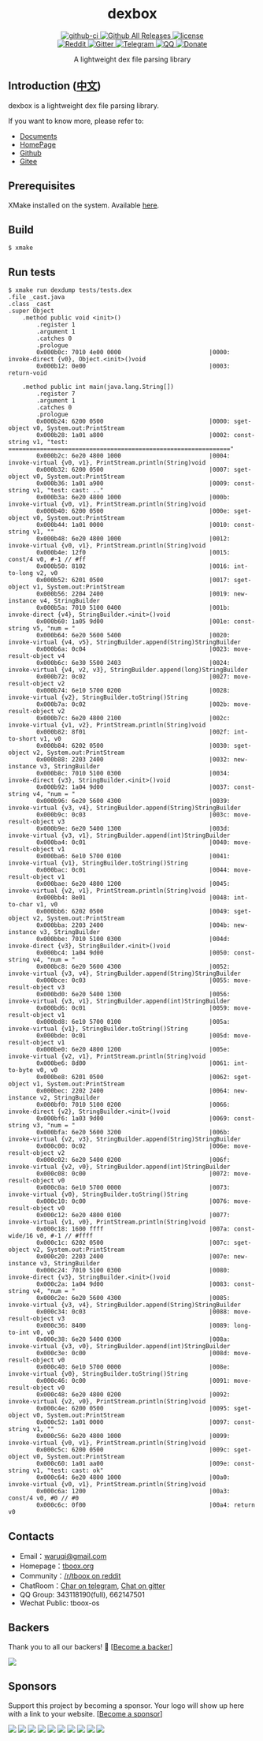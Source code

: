 <div align="center">
  <h1>dexbox</h1>

  <div>
    <a href="https://github.com/tboox/dexbox/actions?query=workflow%3Abuild">
      <img src="https://img.shields.io/github/workflow/status/tboox/dexbox/build/master.svg?style=flat-square" alt="github-ci" />
    </a>
    <a href="https://github.com/tboox/dexbox/releases">
      <img src="https://img.shields.io/github/release/tboox/dexbox.svg?style=flat-square" alt="Github All Releases" />
    </a>
    <a href="https://github.com/tboox/dexbox/blob/master/LICENSE.md">
      <img src="https://img.shields.io/github/license/tboox/dexbox.svg?colorB=f48041&style=flat-square" alt="license" />
    </a>
  </div>
  <div>
    <a href="https://www.reddit.com/r/tboox/">
      <img src="https://img.shields.io/badge/chat-on%20reddit-ff3f34.svg?style=flat-square" alt="Reddit" />
    </a>
    <a href="https://gitter.im/tboox/tboox?utm_source=badge&utm_medium=badge&utm_campaign=pr-badge&utm_content=badge">
      <img src="https://img.shields.io/gitter/room/tboox/tboox.svg?style=flat-square&colorB=96c312" alt="Gitter" />
    </a>
    <a href="https://t.me/tbooxorg">
      <img src="https://img.shields.io/badge/chat-on%20telegram-blue.svg?style=flat-square" alt="Telegram" />
    </a>
    <a href="https://jq.qq.com/?_wv=1027&k=5hpwWFv">
      <img src="https://img.shields.io/badge/chat-on%20QQ-ff69b4.svg?style=flat-square" alt="QQ" />
    </a>
    <a href="https://xmake.io/#/sponsor">
      <img src="https://img.shields.io/badge/donate-us-orange.svg?style=flat-square" alt="Donate" />
    </a>
  </div>

  <p>A lightweight dex file parsing library</p>
</div>

## Introduction ([中文](/README_zh.md))

dexbox is a lightweight dex file parsing library.

If you want to know more, please refer to:

* [Documents](https://xmake.io/#/home)
* [HomePage](https://xmake.io)
* [Github](https://github.com/tboox/dexbox)
* [Gitee](https://gitee.com/tboox/dexbox)

## Prerequisites

XMake installed on the system. Available [here](https://github.com/xmake-io/xmake).

## Build

```console
$ xmake
```

## Run tests

```console
$ xmake run dexdump tests/tests.dex
.file _cast.java
.class _cast
.super Object
    .method public void <init>()
        .register 1
        .argument 1
        .catches 0
        .prologue
        0x000b0c: 7010 4e00 0000                         |0000: invoke-direct {v0}, Object.<init>()void
        0x000b12: 0e00                                   |0003: return-void

    .method public int main(java.lang.String[])
        .register 7
        .argument 1
        .catches 0
        .prologue
        0x000b24: 6200 0500                              |0000: sget-object v0, System.out:PrintStream
        0x000b28: 1a01 a800                              |0002: const-string v1, "test: ==============================================================="
        0x000b2c: 6e20 4800 1000                         |0004: invoke-virtual {v0, v1}, PrintStream.println(String)void
        0x000b32: 6200 0500                              |0007: sget-object v0, System.out:PrintStream
        0x000b36: 1a01 a900                              |0009: const-string v1, "test: cast: .."
        0x000b3a: 6e20 4800 1000                         |000b: invoke-virtual {v0, v1}, PrintStream.println(String)void
        0x000b40: 6200 0500                              |000e: sget-object v0, System.out:PrintStream
        0x000b44: 1a01 0000                              |0010: const-string v1, ""
        0x000b48: 6e20 4800 1000                         |0012: invoke-virtual {v0, v1}, PrintStream.println(String)void
        0x000b4e: 12f0                                   |0015: const/4 v0, #-1 // #ff
        0x000b50: 8102                                   |0016: int-to-long v2, v0
        0x000b52: 6201 0500                              |0017: sget-object v1, System.out:PrintStream
        0x000b56: 2204 2400                              |0019: new-instance v4, StringBuilder
        0x000b5a: 7010 5100 0400                         |001b: invoke-direct {v4}, StringBuilder.<init>()void
        0x000b60: 1a05 9d00                              |001e: const-string v5, "num = "
        0x000b64: 6e20 5600 5400                         |0020: invoke-virtual {v4, v5}, StringBuilder.append(String)StringBuilder
        0x000b6a: 0c04                                   |0023: move-result-object v4
        0x000b6c: 6e30 5500 2403                         |0024: invoke-virtual {v4, v2, v3}, StringBuilder.append(long)StringBuilder
        0x000b72: 0c02                                   |0027: move-result-object v2
        0x000b74: 6e10 5700 0200                         |0028: invoke-virtual {v2}, StringBuilder.toString()String
        0x000b7a: 0c02                                   |002b: move-result-object v2
        0x000b7c: 6e20 4800 2100                         |002c: invoke-virtual {v1, v2}, PrintStream.println(String)void
        0x000b82: 8f01                                   |002f: int-to-short v1, v0
        0x000b84: 6202 0500                              |0030: sget-object v2, System.out:PrintStream
        0x000b88: 2203 2400                              |0032: new-instance v3, StringBuilder
        0x000b8c: 7010 5100 0300                         |0034: invoke-direct {v3}, StringBuilder.<init>()void
        0x000b92: 1a04 9d00                              |0037: const-string v4, "num = "
        0x000b96: 6e20 5600 4300                         |0039: invoke-virtual {v3, v4}, StringBuilder.append(String)StringBuilder
        0x000b9c: 0c03                                   |003c: move-result-object v3
        0x000b9e: 6e20 5400 1300                         |003d: invoke-virtual {v3, v1}, StringBuilder.append(int)StringBuilder
        0x000ba4: 0c01                                   |0040: move-result-object v1
        0x000ba6: 6e10 5700 0100                         |0041: invoke-virtual {v1}, StringBuilder.toString()String
        0x000bac: 0c01                                   |0044: move-result-object v1
        0x000bae: 6e20 4800 1200                         |0045: invoke-virtual {v2, v1}, PrintStream.println(String)void
        0x000bb4: 8e01                                   |0048: int-to-char v1, v0
        0x000bb6: 6202 0500                              |0049: sget-object v2, System.out:PrintStream
        0x000bba: 2203 2400                              |004b: new-instance v3, StringBuilder
        0x000bbe: 7010 5100 0300                         |004d: invoke-direct {v3}, StringBuilder.<init>()void
        0x000bc4: 1a04 9d00                              |0050: const-string v4, "num = "
        0x000bc8: 6e20 5600 4300                         |0052: invoke-virtual {v3, v4}, StringBuilder.append(String)StringBuilder
        0x000bce: 0c03                                   |0055: move-result-object v3
        0x000bd0: 6e20 5400 1300                         |0056: invoke-virtual {v3, v1}, StringBuilder.append(int)StringBuilder
        0x000bd6: 0c01                                   |0059: move-result-object v1
        0x000bd8: 6e10 5700 0100                         |005a: invoke-virtual {v1}, StringBuilder.toString()String
        0x000bde: 0c01                                   |005d: move-result-object v1
        0x000be0: 6e20 4800 1200                         |005e: invoke-virtual {v2, v1}, PrintStream.println(String)void
        0x000be6: 8d00                                   |0061: int-to-byte v0, v0
        0x000be8: 6201 0500                              |0062: sget-object v1, System.out:PrintStream
        0x000bec: 2202 2400                              |0064: new-instance v2, StringBuilder
        0x000bf0: 7010 5100 0200                         |0066: invoke-direct {v2}, StringBuilder.<init>()void
        0x000bf6: 1a03 9d00                              |0069: const-string v3, "num = "
        0x000bfa: 6e20 5600 3200                         |006b: invoke-virtual {v2, v3}, StringBuilder.append(String)StringBuilder
        0x000c00: 0c02                                   |006e: move-result-object v2
        0x000c02: 6e20 5400 0200                         |006f: invoke-virtual {v2, v0}, StringBuilder.append(int)StringBuilder
        0x000c08: 0c00                                   |0072: move-result-object v0
        0x000c0a: 6e10 5700 0000                         |0073: invoke-virtual {v0}, StringBuilder.toString()String
        0x000c10: 0c00                                   |0076: move-result-object v0
        0x000c12: 6e20 4800 0100                         |0077: invoke-virtual {v1, v0}, PrintStream.println(String)void
        0x000c18: 1600 ffff                              |007a: const-wide/16 v0, #-1 // #ffff
        0x000c1c: 6202 0500                              |007c: sget-object v2, System.out:PrintStream
        0x000c20: 2203 2400                              |007e: new-instance v3, StringBuilder
        0x000c24: 7010 5100 0300                         |0080: invoke-direct {v3}, StringBuilder.<init>()void
        0x000c2a: 1a04 9d00                              |0083: const-string v4, "num = "
        0x000c2e: 6e20 5600 4300                         |0085: invoke-virtual {v3, v4}, StringBuilder.append(String)StringBuilder
        0x000c34: 0c03                                   |0088: move-result-object v3
        0x000c36: 8400                                   |0089: long-to-int v0, v0
        0x000c38: 6e20 5400 0300                         |008a: invoke-virtual {v3, v0}, StringBuilder.append(int)StringBuilder
        0x000c3e: 0c00                                   |008d: move-result-object v0
        0x000c40: 6e10 5700 0000                         |008e: invoke-virtual {v0}, StringBuilder.toString()String
        0x000c46: 0c00                                   |0091: move-result-object v0
        0x000c48: 6e20 4800 0200                         |0092: invoke-virtual {v2, v0}, PrintStream.println(String)void
        0x000c4e: 6200 0500                              |0095: sget-object v0, System.out:PrintStream
        0x000c52: 1a01 0000                              |0097: const-string v1, ""
        0x000c56: 6e20 4800 1000                         |0099: invoke-virtual {v0, v1}, PrintStream.println(String)void
        0x000c5c: 6200 0500                              |009c: sget-object v0, System.out:PrintStream
        0x000c60: 1a01 aa00                              |009e: const-string v1, "test: cast: ok"
        0x000c64: 6e20 4800 1000                         |00a0: invoke-virtual {v0, v1}, PrintStream.println(String)void
        0x000c6a: 1200                                   |00a3: const/4 v0, #0 // #0
        0x000c6c: 0f00                                   |00a4: return v0
```

## Contacts

* Email：[waruqi@gmail.com](mailto:waruqi@gmail.com)
* Homepage：[tboox.org](https://tboox.org)
* Community：[/r/tboox on reddit](https://www.reddit.com/r/tboox/)
* ChatRoom：[Char on telegram](https://t.me/tbooxorg), [Chat on gitter](https://gitter.im/tboox/tboox?utm_source=badge&utm_medium=badge&utm_campaign=pr-badge&utm_content=badge)
* QQ Group: 343118190(full), 662147501
* Wechat Public: tboox-os

## Backers

Thank you to all our backers! 🙏 [[Become a backer](https://opencollective.com/xmake#backer)]

<a href="https://opencollective.com/xmake#backers" target="_blank"><img src="https://opencollective.com/xmake/backers.svg?width=890"></a>

## Sponsors

Support this project by becoming a sponsor. Your logo will show up here with a link to your website. [[Become a sponsor](https://opencollective.com/xmake#sponsor)]

<a href="https://opencollective.com/xmake/sponsor/0/website" target="_blank"><img src="https://opencollective.com/xmake/sponsor/0/avatar.svg"></a>
<a href="https://opencollective.com/xmake/sponsor/1/website" target="_blank"><img src="https://opencollective.com/xmake/sponsor/1/avatar.svg"></a>
<a href="https://opencollective.com/xmake/sponsor/2/website" target="_blank"><img src="https://opencollective.com/xmake/sponsor/2/avatar.svg"></a>
<a href="https://opencollective.com/xmake/sponsor/3/website" target="_blank"><img src="https://opencollective.com/xmake/sponsor/3/avatar.svg"></a>
<a href="https://opencollective.com/xmake/sponsor/4/website" target="_blank"><img src="https://opencollective.com/xmake/sponsor/4/avatar.svg"></a>
<a href="https://opencollective.com/xmake/sponsor/5/website" target="_blank"><img src="https://opencollective.com/xmake/sponsor/5/avatar.svg"></a>
<a href="https://opencollective.com/xmake/sponsor/6/website" target="_blank"><img src="https://opencollective.com/xmake/sponsor/6/avatar.svg"></a>
<a href="https://opencollective.com/xmake/sponsor/7/website" target="_blank"><img src="https://opencollective.com/xmake/sponsor/7/avatar.svg"></a>
<a href="https://opencollective.com/xmake/sponsor/8/website" target="_blank"><img src="https://opencollective.com/xmake/sponsor/8/avatar.svg"></a>
<a href="https://opencollective.com/xmake/sponsor/9/website" target="_blank"><img src="https://opencollective.com/xmake/sponsor/9/avatar.svg"></a>


